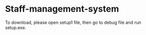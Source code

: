# Staff-management-system
To download, please open setup1 file, then go to debug file and run setup.exe.
